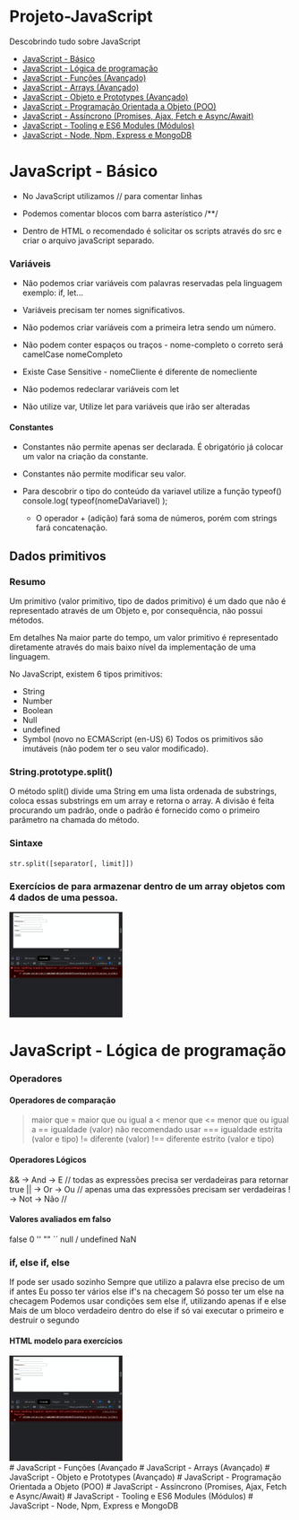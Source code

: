 # Projeto-JavaScript
Descobrindo tudo sobre JavaScript

- [JavaScript - Básico](#javascript---básico)
- [JavaScript - Lógica de programação](#javascript---lógica-de-programação)
- [JavaScript - Funções (Avançado)](#javascript---funções-avançado)
- [JavaScript - Arrays (Avançado)](#javascript---arrays-avançado)
- [JavaScript - Objeto e Prototypes (Avançado)](#javascript---objeto-e-prototypes-avançado)
- [JavaScript - Programação Orientada a Objeto (POO)](#javascript---programação-orientada-a-objeto-poo)
- [JavaScript - Assíncrono (Promises, Ajax, Fetch e Async/Await)](#javascript---assíncrono-promises-ajax-fetch-e-asyncawait)
- [JavaScript - Tooling e ES6 Modules (Módulos)](#javascript---tooling-e-es6-modules-módulos)
- [JavaScript - Node, Npm, Express e MongoDB](#javascript---node-npm-express-e-mongodb)


# JavaScript - Básico
* No JavaScript utilizamos // para comentar linhas

* Podemos comentar blocos com barra asterístico /**/

* Dentro de HTML o recomendado é solicitar os scripts através do src e criar o arquivo javaScript separado.

### Variáveis

* Não podemos criar variáveis com palavras reservadas pela linguagem exemplo: if, let...

* Variáveis precisam ter nomes significativos.

* Não podemos criar variáveis com a primeira letra sendo um número.

* Não podem conter espaços ou traços - nome-completo o correto será camelCase nomeCompleto

* Existe Case Sensitive - nomeCliente é diferente de nomecliente

* Não podemos redeclarar variáveis com let

* Não utilize var, Utilize let para variáveis que irão ser alteradas

#### Constantes

* Constantes não permite apenas ser declarada. É obrigatório já colocar um valor na criação da constante.

* Constantes não permite modificar seu valor.

* Para descobrir o tipo do conteúdo da variavel utilize a função typeof()
console.log( typeof(nomeDaVariavel) );
   - O operador + (adição) fará soma de números, porém com strings fará concatenação.

## Dados primitivos

### Resumo
Um primitivo (valor primitivo, tipo de dados primitivo) é um dado que não é representado através de um Objeto e, por consequência, não possui métodos.

Em detalhes
Na maior parte do tempo, um valor primitivo é representado diretamente através do mais baixo nível da implementação de uma linguagem.

No JavaScript, existem 6 tipos primitivos:

* String
* Number
* Boolean
* Null
* undefined
* Symbol (novo no ECMAScript (en-US) 6)
Todos os primitivos são imutáveis (não podem ter o seu valor modificado).

### String.prototype.split()
O método split() divide uma String em uma lista ordenada de substrings, coloca essas substrings em um array e retorna o array. A divisão é feita procurando um padrão, onde o padrão é fornecido como o primeiro parâmetro na chamada do método.

### Sintaxe
`str.split([separator[, limit]])`

### Exercícios de para armazenar dentro de um array objetos com 4 dados de uma pessoa. 
<a target="_blank" rel="noopener noreferrer" href="https://github.com/HeberSilverio/Projeto-JavaScript/blob/main/Aulas/exercicios/Exe-func-array-objetos/GifHTML.gif">
    <img src="https://github.com/HeberSilverio/Projeto-JavaScript/blob/main/Aulas/exercicios/Exe-func-array-objetos/GifHTML.gif" alt="Array-Objeto" style="max-width: 40%;">
</a> </br>

# JavaScript - Lógica de programação

### Operadores
#### Operadores de comparação
> maior que
>= maior que ou igual a
< menor que
<= menor que ou igual a
== igualdade (valor) não recomendado usar
=== igualdade estrita (valor e tipo)
!= diferente (valor)
!== diferente estrito (valor e tipo)

#### Operadores Lógicos
&& -> And -> E // todas as expressões precisa ser verdadeiras para retornar true
|| -> Or -> Ou // apenas uma das expressões precisam ser verdadeiras
! -> Not -> Não //
 
#### Valores avaliados em falso
false
0
'' "" ``
null / undefined
NaN

### if, else if, else
If pode ser usado sozinho
Sempre que utilizo a palavra else preciso de um if antes
Eu posso ter vários else if's na checagem
Só posso ter um else na checagem
Podemos usar condições sem else if, utilizando apenas if e else
Mais de um bloco verdadeiro dentro do else if só vai executar o primeiro e destruir o segundo

#### HTML modelo para exercícios
<a target="_blank" rel="noopener noreferrer" href="https://github.com/HeberSilverio/Projeto-JavaScript/blob/main/Aulas/exercicios/Exe-func-array-objetos/GifHTML.gif">
    <img src="https://github.com/HeberSilverio/Projeto-JavaScript/blob/main/Aulas/exercicios/Exe-func-array-objetos/GifHTML.gif" alt="Array-Objeto" style="max-width: 40%;">
</a> </br>
# JavaScript - Funções (Avançado
# JavaScript - Arrays (Avançado)
# JavaScript - Objeto e Prototypes (Avançado)
# JavaScript - Programação Orientada a Objeto (POO)
# JavaScript - Assíncrono (Promises, Ajax, Fetch e Async/Await)
# JavaScript - Tooling e ES6 Modules (Módulos)
# JavaScript - Node, Npm, Express e MongoDB